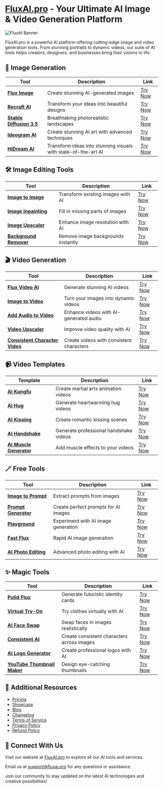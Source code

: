 # [FluxAI.pro](https://fluxai.pro) - Your Ultimate AI Image & Video Generation Platform

![FluxAI Banner](https://s.detools.dev/assets/a-stunning-portrait-of-a-young-woman-rwvi09mrmh.jpeg)

FluxAI.pro is a powerful AI platform offering cutting-edge image and video generation tools. From stunning portraits to dynamic videos, our suite of AI tools helps creators, designers, and businesses bring their visions to life.

## 🎨 Image Generation

| Tool | Description | Link |
|------|-------------|------|
| **[Flux Image](https://fluxai.pro/generate)** | Create stunning AI-generated images | [Try Now](https://fluxai.pro/generate) |
| **[Recraft AI](https://fluxai.pro/recraft-ai)** | Transform your ideas into beautiful designs | [Try Now](https://fluxai.pro/recraft-ai) |
| **[Stable Diffusion 3.5](https://fluxai.pro/stable-diffusion-35)** | Breathtaking photorealistic landscapes | [Try Now](https://fluxai.pro/stable-diffusion-35) |
| **[Ideogram AI](https://fluxai.pro/ideogram-ai)** | Create stunning AI art with advanced techniques | [Try Now](https://fluxai.pro/ideogram-ai) |
| **[HiDream AI](https://fluxai.pro/hidream-ai)** | Transform ideas into stunning visuals with state-of-the-art AI | [Try Now](https://fluxai.pro/hidream-ai) |

## 🛠️ Image Editing Tools

| Tool | Description | Link |
|------|-------------|------|
| **[Image to Image](https://fluxai.pro/image-to-image)** | Transform existing images with AI | [Try Now](https://fluxai.pro/image-to-image) |
| **[Image Inpainting](https://fluxai.pro/image-inpainting)** | Fill in missing parts of images | [Try Now](https://fluxai.pro/image-inpainting) |
| **[Image Upscaler](https://fluxai.pro/image-upscaler)** | Enhance image resolution with AI | [Try Now](https://fluxai.pro/image-upscaler) |
| **[Background Remover](https://fluxai.pro/background-remover)** | Remove image backgrounds instantly | [Try Now](https://fluxai.pro/background-remover) |

## 🎬 Video Generation

| Tool | Description | Link |
|------|-------------|------|
| **[Flux Video AI](https://fluxai.pro/flux-video)** | Generate stunning AI videos | [Try Now](https://fluxai.pro/flux-video) |
| **[Image to Video](https://fluxai.pro/image-to-video)** | Turn your images into dynamic videos | [Try Now](https://fluxai.pro/image-to-video) |
| **[Add Audio to Video](https://fluxai.pro/add-audio-to-video)** | Enhance videos with AI-generated audio | [Try Now](https://fluxai.pro/add-audio-to-video) |
| **[Video Upscaler](https://fluxai.pro/ai-video-upscaler)** | Improve video quality with AI | [Try Now](https://fluxai.pro/ai-video-upscaler) |
| **[Consistent Character Video](https://fluxai.pro/consistent-character-video)** | Create videos with consistent characters | [Try Now](https://fluxai.pro/consistent-character-video) |

## 📹 Video Templates

| Template | Description | Link |
|----------|-------------|------|
| **[AI Kungfu](https://fluxai.pro/ai-kungfu)** | Create martial arts animation videos | [Try Now](https://fluxai.pro/ai-kungfu) |
| **[AI Hug](https://fluxai.pro/ai-hug)** | Generate heartwarming hug videos | [Try Now](https://fluxai.pro/ai-hug) |
| **[AI Kissing](https://fluxai.pro/ai-kissing)** | Create romantic kissing scenes | [Try Now](https://fluxai.pro/ai-kissing) |
| **[AI Handshake](https://fluxai.pro/ai-handshake)** | Generate professional handshake videos | [Try Now](https://fluxai.pro/ai-handshake) |
| **[AI Muscle Generator](https://fluxai.pro/video-effects/ai-muscle-generator)** | Add muscle effects to your videos | [Try Now](https://fluxai.pro/video-effects/ai-muscle-generator) |

## 🪄 Free Tools

| Tool | Description | Link |
|------|-------------|------|
| **[Image to Prompt](https://fluxai.pro/image-to-prompt)** | Extract prompts from images | [Try Now](https://fluxai.pro/image-to-prompt) |
| **[Prompt Generator](https://fluxai.pro/image-prompt-generator)** | Create perfect prompts for AI images | [Try Now](https://fluxai.pro/image-prompt-generator) |
| **[Playground](https://fluxai.pro/image-generator)** | Experiment with AI image generation | [Try Now](https://fluxai.pro/image-generator) |
| **[Fast Flux](https://fluxai.pro/fast-flux)** | Rapid AI image generation | [Try Now](https://fluxai.pro/fast-flux) |
| **[AI Photo Editing](https://fluxai.pro/ai-photo-editing)** | Advanced photo editing with AI | [Try Now](https://fluxai.pro/ai-photo-editing) |

## ✨ Magic Tools

| Tool | Description | Link |
|------|-------------|------|
| **[Pulid Flux](https://fluxai.pro/pulid-flux)** | Generate futuristic identity cards | [Try Now](https://fluxai.pro/pulid-flux) |
| **[Virtual Try-On](https://fluxai.pro/virtual-try-on)** | Try clothes virtually with AI | [Try Now](https://fluxai.pro/virtual-try-on) |
| **[AI Face Swap](https://fluxai.pro/ai-face-swap)** | Swap faces in images realistically | [Try Now](https://fluxai.pro/ai-face-swap) |
| **[Consistent AI](https://fluxai.pro/consistent-character-ai)** | Create consistent characters across images | [Try Now](https://fluxai.pro/consistent-character-ai) |
| **[AI Logo Generator](https://fluxai.pro/tools/ai-logo-generator)** | Create professional logos with AI | [Try Now](https://fluxai.pro/tools/ai-logo-generator) |
| **[YouTube Thumbnail Maker](https://fluxai.pro/tools/youtube-thumbnail-maker)** | Design eye-catching thumbnails | [Try Now](https://fluxai.pro/tools/youtube-thumbnail-maker) |

## 🔗 Additional Resources

- [Pricing](https://fluxai.pro/pricing)
- [Showcase](https://fluxai.pro/showcase)
- [Blog](https://fluxai.pro/blog)
- [Changelog](https://changelog.fluxai.pro)
- [Terms of Service](https://fluxai.pro/legal/terms)
- [Privacy Policy](https://fluxai.pro/legal/privacy-policy)
- [Refund Policy](https://fluxai.pro/legal/refund-policy)

## 💌 Connect With Us

Visit our website at [FluxAI.pro](https://fluxai.pro) to explore all our AI tools and services.

Email us at [support@fluxai.pro](mailto:support@fluxai.pro) for any questions or assistance.

Join our community to stay updated on the latest AI technologies and creative possibilities!
